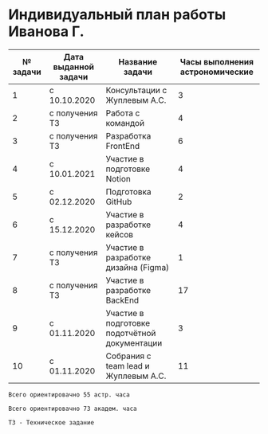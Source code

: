 # Индивидуальный план работы Иванова Г.

|№ задачи   | Дата выданной задачи  | Название задачи  | Часы выполнения астрономические  |
| ------------ | ------------ | ------------ | ------------ |
| 1 |с 10.10.2020    |  Консультации с Жуплевым А.С.        |  3 |
| 2 |с получения ТЗ  |  Работа с командой                 | 4  |
| 3 |с получения ТЗ  | Разработка FrontEnd                | 6  |
| 4 |с 10.01.2021    |Участие в подготовке Notion           | 4  |
| 5 |с 02.12.2020    |  Подготовка GitHub                     | 2  |
| 6 |с 15.12.2020    | Участие в разработке кейсов          | 4  |
| 7 |с получения ТЗ  | Участие в разработке дизайна (Figma) | 1  |
| 8 |с получения ТЗ  | Участие в разработке BackEnd           | 17 |
| 9 |с 01.11.2020    | Участие в подготовке подотчётной документации |  3 |
|10 |с 01.11.2020   |Собрания с team lead и Жуплевым А.С.          | 11|

`Всего ориентировачно 55 астр. часа `

`Всего ориентировачно 73 академ. часа `

`ТЗ - Техническое задание`
